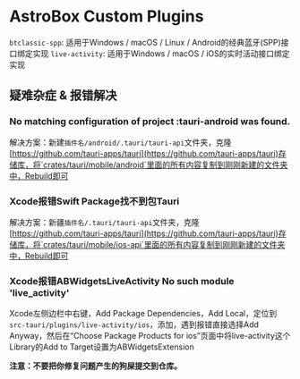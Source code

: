 # AstroBox Custom Plugins
`btclassic-spp`: 适用于Windows / macOS / Linux / Android的经典蓝牙(SPP)接口绑定实现
`live-activity`: 适用于Windows / macOS / iOS的实时活动接口绑定实现
## 疑难杂症 & 报错解决
### No matching configuration of project :tauri-android was found.
解决方案：新建`插件名/android/.tauri/tauri-api`文件夹，克隆[https://github.com/tauri-apps/tauri](https://github.com/tauri-apps/tauri)存储库，将`crates/tauri/mobile/android`里面的所有内容复制到刚刚新建的文件夹中，Rebuild即可

### Xcode报错Swift Package找不到包Tauri
解决方案：新疆`插件名/.tauri/tauri-api`文件夹，克隆[https://github.com/tauri-apps/tauri](https://github.com/tauri-apps/tauri)存储库，将`crates/tauri/mobile/ios-api`里面的所有内容复制到刚刚新建的文件夹中，Rebuild即可

### Xcode报错ABWidgetsLiveActivity No such module 'live_activity'
Xcode左侧边栏中右键，Add Package Dependencies，Add Local，定位到`src-tauri/plugins/live-activity/ios`，添加，遇到报错直接选择Add Anyway，然后在“Choose Package Products for ios”页面中将live-activity这个Library的Add to Target设置为ABWidgetsExtension

**注意：不要把你修复问题产生的狗屎提交到仓库。**